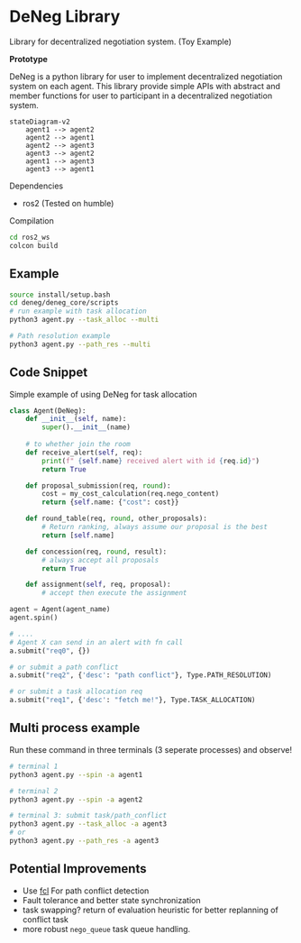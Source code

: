 # DeNeg Library

Library for decentralized negotiation system. (Toy Example)

**Prototype**

DeNeg is a python library for user to implement decentralized negotiation system on each agent. This library provide simple APIs with abstract and member functions for user to participant in a decentralized negotiation system.

```mermaid
stateDiagram-v2
    agent1 --> agent2
    agent2 --> agent1
    agent2 --> agent3
    agent3 --> agent2
    agent1 --> agent3
    agent3 --> agent1
```

Dependencies
 - ros2 (Tested on humble)

Compilation
```bash
cd ros2_ws
colcon build
```

## Example

```bash
source install/setup.bash
cd deneg/deneg_core/scripts
# run example with task allocation
python3 agent.py --task_alloc --multi

# Path resolution example
python3 agent.py --path_res --multi
```

## Code Snippet

Simple example of using DeNeg for task allocation 

```py
class Agent(DeNeg):
    def __init__(self, name):
        super().__init__(name)
    
    # to whether join the room
    def receive_alert(self, req):
        print(f" {self.name} received alert with id {req.id}")
        return True

    def proposal_submission(req, round):
        cost = my_cost_calculation(req.nego_content)
        return {self.name: {"cost": cost}}

    def round_table(req, round, other_proposals):
        # Return ranking, always assume our proposal is the best
        return [self.name]

    def concession(req, round, result):
        # always accept all proposals
        return True

    def assignment(self, req, proposal):
        # accept then execute the assignment

agent = Agent(agent_name)
agent.spin()

# ....
# Agent X can send in an alert with fn call
a.submit("req0", {})

# or submit a path conflict
a.submit("req2", {'desc': "path conflict"}, Type.PATH_RESOLUTION)

# or submit a task allocation req
a.submit("req1", {'desc': "fetch me!"}, Type.TASK_ALLOCATION)
```

## Multi process example

Run these command in three terminals (3 seperate processes) and observe!

```bash
# terminal 1
python3 agent.py --spin -a agent1

# terminal 2
python3 agent.py --spin -a agent2

# terminal 3: submit task/path_conflict
python3 agent.py --task_alloc -a agent3
# or
python3 agent.py --path_res -a agent3
```

## Potential Improvements

 - Use [fcl](https://github.com/BerkeleyAutomation/python-fcl/) For path conflict detection
 - Fault tolerance and better state synchronization
 - task swapping? return of evaluation heuristic for better replanning of conflict task
 - more robust `nego_queue` task queue handling.
